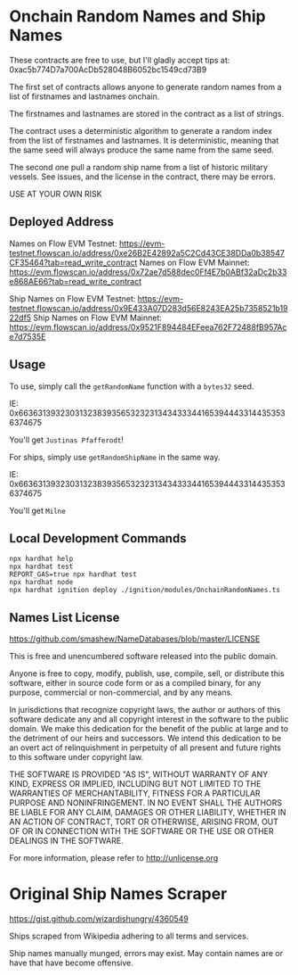 # Onchain Random Names and Ship Names

These contracts are free to use, but I'll gladly accept tips at: 0xac5b774D7a700AcDb528048B6052bc1549cd73B9

The first set of contracts allows anyone to generate random names from a list of firstnames and lastnames onchain.

The firstnames and lastnames are stored in the contract as a list of strings.

The contract uses a deterministic algorithm to generate a random index from the list of firstnames and lastnames. It is deterministic, meaning that the same seed will always produce the same name from the same seed.

The second one pull a random ship name from a list of historic military vessels. See issues, and the license in the contract, there may be errors.

USE AT YOUR OWN RISK

## Deployed Address

Names on Flow EVM Testnet: https://evm-testnet.flowscan.io/address/0xe26B2E42892a5C2Cd43CE38DDa0b38547CF35464?tab=read_write_contract
Names on Flow EVM Mainnet: https://evm.flowscan.io/address/0x72ae7d588dec0Ff4E7b0ABf32aDc2b33e868AE66?tab=read_write_contract

Ship Names on Flow EVM Testnet: https://evm-testnet.flowscan.io/address/0x9E433A07D283d56E8243EA25b7358521b1922df5
Ship Names on Flow EVM Mainnet: https://evm.flowscan.io/address/0x9521F894484EFeea762F72488fB957Ace7d7535E

## Usage

To use, simply call the `getRandomName` function with a `bytes32` seed.

IE: 0x6636313932303132383935653232313434333441653944433144353536374675

You'll get `Justinas Pfafferodt`!

For ships, simply use `getRandomShipName` in the same way.

IE: 0x6636313932303132383935653232313434333441653944433144353536374675

You'll get `Milne`

## Local Development Commands

```shell
npx hardhat help
npx hardhat test
REPORT_GAS=true npx hardhat test
npx hardhat node
npx hardhat ignition deploy ./ignition/modules/OnchainRandomNames.ts
```

## Names List License

https://github.com/smashew/NameDatabases/blob/master/LICENSE

This is free and unencumbered software released into the public domain.

Anyone is free to copy, modify, publish, use, compile, sell, or
distribute this software, either in source code form or as a compiled
binary, for any purpose, commercial or non-commercial, and by any
means.

In jurisdictions that recognize copyright laws, the author or authors
of this software dedicate any and all copyright interest in the
software to the public domain. We make this dedication for the benefit
of the public at large and to the detriment of our heirs and
successors. We intend this dedication to be an overt act of
relinquishment in perpetuity of all present and future rights to this
software under copyright law.

THE SOFTWARE IS PROVIDED "AS IS", WITHOUT WARRANTY OF ANY KIND,
EXPRESS OR IMPLIED, INCLUDING BUT NOT LIMITED TO THE WARRANTIES OF
MERCHANTABILITY, FITNESS FOR A PARTICULAR PURPOSE AND NONINFRINGEMENT.
IN NO EVENT SHALL THE AUTHORS BE LIABLE FOR ANY CLAIM, DAMAGES OR
OTHER LIABILITY, WHETHER IN AN ACTION OF CONTRACT, TORT OR OTHERWISE,
ARISING FROM, OUT OF OR IN CONNECTION WITH THE SOFTWARE OR THE USE OR
OTHER DEALINGS IN THE SOFTWARE.

For more information, please refer to <http://unlicense.org>

# Original Ship Names Scraper

https://gist.github.com/wizardishungry/4360549

Ships scraped from Wikipedia adhering to all terms and services.

Ship names manually munged, errors may exist. May contain names are or have that have become offensive.
